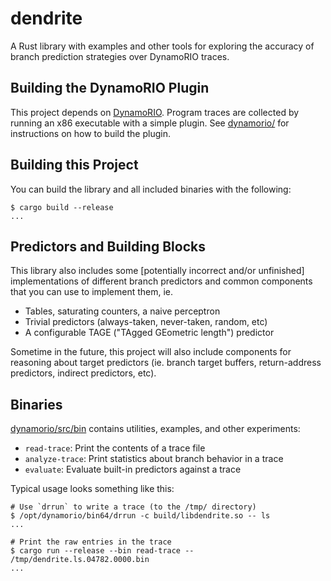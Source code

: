 # dendrite

A Rust library with examples and other tools for exploring the accuracy of 
branch prediction strategies over DynamoRIO traces. 

## Building the DynamoRIO Plugin

This project depends on [DynamoRIO](https://github.com/DynamoRIO/dynamorio).
Program traces are collected by running an x86 executable with a simple plugin.
See [dynamorio/](./dynamorio) for instructions on how to build the plugin.

## Building this Project

You can build the library and all included binaries with the following: 

```
$ cargo build --release
... 
```

## Predictors and Building Blocks

This library also includes some [potentially incorrect and/or unfinished] 
implementations of different branch predictors and common components that
you can use to implement them, ie. 

- Tables, saturating counters, a naive perceptron
- Trivial predictors (always-taken, never-taken, random, etc)
- A configurable TAGE ("TAgged GEometric length") predictor

Sometime in the future, this project will also include components for 
reasoning about target predictors (ie. branch target buffers, return-address
predictors, indirect predictors, etc). 

## Binaries

[dynamorio/src/bin](./dynamorio/src/bin) contains utilities, examples, and 
other experiments: 

- `read-trace`: Print the contents of a trace file
- `analyze-trace`: Print statistics about branch behavior in a trace
- `evaluate`: Evaluate built-in predictors against a trace 

Typical usage looks something like this: 

```
# Use `drrun` to write a trace (to the /tmp/ directory)
$ /opt/dynamorio/bin64/drrun -c build/libdendrite.so -- ls
...

# Print the raw entries in the trace
$ cargo run --release --bin read-trace -- /tmp/dendrite.ls.04782.0000.bin
...
```


